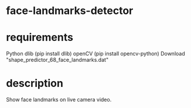 # face-landmarks-detector

# requirements
Python
dlib  (pip install dlib)
openCV (pip install opencv-python)
Download "shape_predictor_68_face_landmarks.dat"

# description
Show face landmarks on live camera video.

